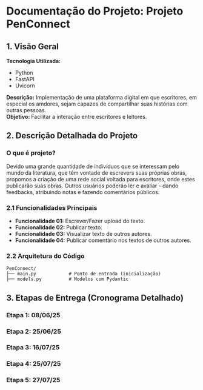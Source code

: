# Documentação do Projeto: Projeto PenConnect
## 1. Visão Geral
<b>Tecnologia Utilizada:</b>

- Python
- FastAPI
- Uvicorn

<b>Descrição:</b> Implementação de uma plataforma digital em que escritores, em especial os amdores, sejam capazes de compartilhar suas histórias com outras pessoas. <br>
<b>Objetivo: </b> Facilitar a interação entre escritores e leitores.

## 2. Descrição Detalhada do Projeto
### O que é projeto?
Devido uma grande quantidade de indivíduos que se interessam pelo mundo da literatura, que têm vontade de escrevers suas próprias obras, propomos a criação de uma rede social voltada para escritores, onde estes publicarão suas obras. Outros usuários poderão ler e avaliar - dando feedbacks, atribuindo notas e fazendo comentários públicos.

### 2.1 Funcionalidades Principais
- <b>Funcionalidade 01:</b> Escrever/Fazer upload do texto. 
- <b>Funcionalidade 02:</b> Publicar texto.
- <b>Funcionalidade 03:</b> Visualizar texto de outros autores.
- <b>Funcionalidade 04:</b> Publicar comentário nos textos de outros autores.
### 2.2 Arquitetura do Código
```
PenConnect/
├── main.py            # Ponto de entrada (inicialização)
├── models.py          # Modelos com Pydantic
```
## 3. Etapas de Entrega (Cronograma Detalhado)
### Etapa 1: 08/06/25
### Etapa 2: 25/06/25
### Etapa 3: 16/07/25
### Etapa 4: 25/07/25
### Etapa 5: 27/07/25